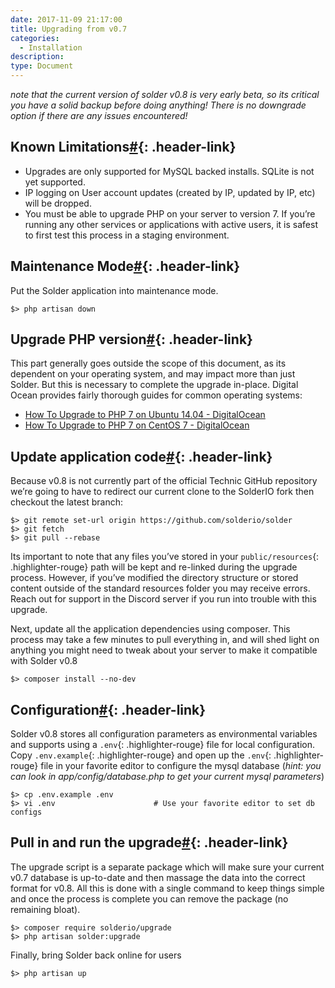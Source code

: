 ```yaml
---
date: 2017-11-09 21:17:00
title: Upgrading from v0.7
categories:
  - Installation
description:
type: Document
---
```



*note that the current version of solder v0.8 is very early beta, so its critical you have a solid backup before doing anything! There is no downgrade option if there are any issues encountered!*

## Known Limitations[#](#known-limitations){: .header-link}

* Upgrades are only supported for MySQL backed installs. SQLite is not yet supported.
* IP logging on User account updates (created by IP, updated by IP, etc) will be dropped.
* You must be able to upgrade PHP on your server to version 7. If you’re running any other services or applications with active users, it is safest to first test this process in a staging environment.

## Maintenance Mode[#](#maintenance-mode){: .header-link}

Put the Solder application into maintenance mode.

<div class="language-shell highlighter-rouge"><pre class="highlight"><code><span class="gp">$&gt; </span>php artisan down
</code></pre></div>

## Upgrade PHP version[#](#upgrade-php-version){: .header-link}

This part generally goes outside the scope of this document, as its dependent on your operating system, and may impact more than just Solder. But this is necessary to complete the upgrade in-place. Digital Ocean provides fairly thorough guides for common operating systems:

* [How To Upgrade to PHP 7 on Ubuntu 14.04 - DigitalOcean](https://www.digitalocean.com/community/tutorials/how-to-upgrade-to-php-7-on-ubuntu-14-04)
* [How To Upgrade to PHP 7 on CentOS 7 - DigitalOcean](https://www.digitalocean.com/community/tutorials/how-to-upgrade-to-php-7-on-centos-7)

## Update application code[#](#update-application-code){: .header-link}

Because v0.8 is not currently part of the official Technic GitHub repository we’re going to have to redirect our current clone to the SolderIO fork then checkout the latest branch:

<div class="language-shell highlighter-rouge"><pre class="highlight"><code><span class="gp">$&gt; </span>git remote <span class="nb">set</span>-url origin https://github.com/solderio/solder
<span class="gp">$&gt; </span>git fetch
<span class="gp">$&gt; </span>git pull --rebase
</code></pre></div>

Its important to note that any files you’ve stored in your `public/resources`{: .highlighter-rouge} path will be kept and re-linked during the upgrade process. However, if you’ve modified the directory structure or stored content outside of the standard resources folder you may receive errors. Reach out for support in the Discord server if you run into trouble with this upgrade.

Next, update all the application dependencies using composer. This process may take a few minutes to pull everything in, and will shed light on anything you might need to tweak about your server to make it compatible with Solder v0.8

<div class="language-shell highlighter-rouge"><pre class="highlight"><code><span class="gp">$&gt; </span>composer install --no-dev
</code></pre></div>

## Configuration[#](#configuration){: .header-link}

Solder v0.8 stores all configuration parameters as environmental variables and supports using a&nbsp;`.env`{: .highlighter-rouge} file for local configuration. Copy&nbsp;`.env.example`{: .highlighter-rouge} and open up the `.env`{: .highlighter-rouge} file in your favorite editor to configure the mysql database (*hint: you can look in app/config/database.php to get your current mysql parameters*)

<div class="language-shell highlighter-rouge"><pre class="highlight"><code><span class="gp">$&gt; </span>cp .env.example .env
$&gt; vi .env                      # Use your favorite editor to set db configs
</code></pre></div>

## Pull in and run the upgrade[#](#pull-in-and-run-the-upgrade){: .header-link}

The upgrade script is a separate package which will make sure your current v0.7 database is up-to-date and then massage the data into the correct format for v0.8. All this is done with a single command to keep things simple and once the process is complete you can remove the package (no remaining bloat).

<div class="language-shell highlighter-rouge"><pre class="highlight"><code><span class="gp">$&gt; </span>composer require solderio/upgrade
<span class="gp">$&gt; </span>php artisan solder:upgrade
</code></pre></div>

Finally, bring Solder back online for users

<div class="language-shell highlighter-rouge"><pre class="highlight"><code><span class="gp">$&gt; </span>php artisan up
</code></pre></div>
